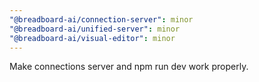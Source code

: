 ```yaml
---
"@breadboard-ai/connection-server": minor
"@breadboard-ai/unified-server": minor
"@breadboard-ai/visual-editor": minor
---
```


Make connections server and npm run dev work properly.
